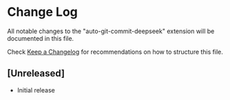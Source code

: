 # Change Log

All notable changes to the "auto-git-commit-deepseek" extension will be documented in this file.

Check [Keep a Changelog](http://keepachangelog.com/) for recommendations on how to structure this file.

## [Unreleased]

- Initial release
